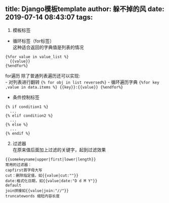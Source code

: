 title: Django模板template
author: 躲不掉的风
date: 2019-07-14 08:43:07
tags:
---
1. 模板标签
  - 循环标签（for标签）   
  这种适合返回的字典值是列表的情况
  ```
  {%for value in value_list %}
  	{{value}}
  {%endfor%}
  ```
  for遍历 
  除了普通列表遍历还可以实现:  
    - 对列表进行翻转
    ```
    {% for obj in list reversed%}
    ```
    - 循环遍历字典
    ```
    {%for key ,value in data.items %}
    		{{key}}:{{value}}
    {%endfor%}
    ```
  - 条件控制标签
  ```
  {% if condition1 %}
	...
{% elif condition2 %}
	...
{% else %}
	...
{% endif %}
  ```
 2. 过滤器  
  在原来值后面加上过滤的关键字，起到过滤效果
  ```
  {{somekeyname|upper|first|lower|length}}
  常用的过滤器：
  capfirst首字母大写
  cut：删除指定值，如{{value|cut:""}}
  date:格式化日期，如{{value|date:"D d M Y"}}
  default
  join拼接如{{value|join:"//"}}
  truncatewords 缩短内容长度
  ```